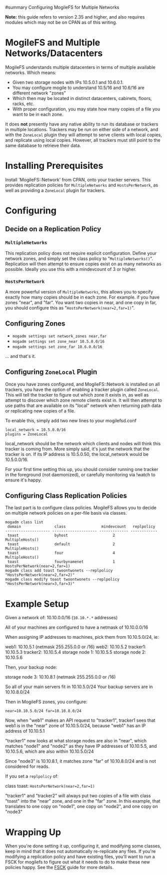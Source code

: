﻿#summary Configuring MogileFS for Multiple Networks


**Note:** this guide refers to version 2.35 and higher, and also requires modules which may not be on CPAN as of this writing.

# MogileFS and Multiple Networks/Datacenters #

MogileFS understands multiple datacenters in terms of multiple available networks. Which means:

  * Given two storage nodes with IPs 10.5.0.1 and 10.6.0.1.
  * You may configure mogile to understand 10.5/16 and 10.6/16 are different network "zones"
  * Which then may be located in distinct datacenters, cabinets, floors, racks, etc.
  * With proper configuration, you may state how many copies of a file you want to be in each zone.

It does **not** presently have any native ability to run its database or trackers in multiple locations. Trackers may be run on either side of a network, and with the `ZoneLocal` plugin they will attempt to serve clients with local copies, and replicate using local copies. However, all trackers must still point to the same database to retrieve their data.

# Installing Prerequisites #

Install 'MogileFS::Network' from CPAN, onto your tracker servers. This provides replication policies for `MultipleNetworks` and `HostsPerNetwork`, as well as providing a `ZoneLocal` plugin for trackers.

# Configuring #

## Decide on a Replication Policy ##

### `MultipleNetworks` ###

This replication policy does not require explicit configuration. Define your network zones, and simply set the class policy to "`MultipleNetworks()`". Replication will then attempt to ensure copies exist on as many networks as possible. Ideally you use this with a mindevcount of 3 or higher.

### `HostsPerNetwork` ###

A more powerful version of `MultipleNetworks`, this allows you to specify exactly how many copies should be in each zone. For example. if you have zones "near", and "far". You want two copies in near, and one copy in far, you should configure this as "`HostsPerNetwork(near=2,far=1)`".

## Configuring Zones ##

  * `mogadm settings set network_zones near,far`
  * `mogadm settings set zone_near 10.5.0.0/16`
  * `mogadm settings set zone_far 10.6.0.0/16`

... and that's it.

## Configuring `ZoneLocal` Plugin ##

Once you have zones configured, and MogileFS::Network is installed on all trackers, you have the option of enabling a tracker plugin called `ZoneLocal`. This will tell the tracker to figure out which zone it exists in, as well as attempt to discover which zone remote clients exist in. It will then attempt to use paths that are available on its "local" network when returning path data or replicating new copies of a file.

To enable this, simply add two new lines to your mogilefsd.conf
```
local_network = 10.5.0.0/16
plugins = ZoneLocal
```

local\_network should be the network which clients and nodes will think this tracker is coming from. More simply said, it's just the network that the tracker is on. If its IP address is 10.5.0.50, the local\_network would be 10.5.0.0/16.

For your first time setting this up, you should consider running one tracker in the foreground (not daemonized), or carefully monitoring via !watch to ensure it's happy.

## Configuring Class Replication Policies ##

The last part is to configure class policies. MogileFS allows you to decide on multiple network policies on a per-file basis via classes.

```
mogadm class list
 domain               class                mindevcount   replpolicy  
-------------------- -------------------- ------------- ------------
 toast                byhost                    2        MultipleHosts()
 toast                default                   2        MultipleHosts()
 toast                four                      4        MultipleHosts()
 toast                fourbynamenet             1        HostsPerNetwork(near=2,far=1)
mogadm class add toast twoontwonets --replpolicy "HostsPerNetwork(near=2,far=2)"
mogadm class modify toast twoontwonets --replpolicy "HostsPerNetwork(near=3,far=3)"
```

# Example Setup #

Given a network of: 10.10.0.0/16 (`10.10.*.*` addresses)

All of your machines are configured to have a netmask of 10.10.0.0/16

When assigning IP addresses to machines, pick them from 10.10.5.0/24, ie:

web1: 10.10.5.1 (netmask 255.255.0.0 or /16)
web2: 10.10.5.2
tracker1: 10.10.5.3
tracker2: 10.10.5.4
storage node 1: 10.10.5.5
storage node 2: 10.10.5.6

Then, your backup node:

storage node 3: 10.10.8.1 (netmask 255.255.0.0 or /16)

So all of your main servers fit in 10.10.5.0/24
Your backup servers are in 10.10.8.0/24

Then in MogileFS zones, you configure:

`near=10.10.5.0/24 far=10.10.8.0/24`

Now, when "web1" makes an API request to "tracker1", tracker1 sees that web1
is in the "near" zone of 10.10.5.0/24, because "web1" has an IP address of
10.10.5.1

"tracker1" now looks at what storage nodes are also in "near", which matches
"node1" and "node2" as they have IP addresses of 10.10.5.5, and 10.10.5.6,
which are also within 10.10.5.0/24

Since "node3" is 10.10.8.1, it matches zone "far" of 10.10.8.0/24 and is not
considered for reads.

If you set a `replpolicy` of:

class toast: `HostsPerNetwork(near=2,far=1)`

"tracker1" and "tracker2" will always put two copies of a file with class
"toast" into the "near" zone, and one in the "far" zone. In this example, that
translates to one copy on "node1", one copy on "node2", and one copy on "node3"

# Wrapping Up #

When you're done setting it up, configuring it, and modifying some classes, keep in mind that it does not automatically re-replicate any files. If you're modifying a replication policy and have existing files, you'll want to run a FSCK for mogilefs to figure out what it needs to do to make these new policies happy. See the [FSCK](FSCK.md) guide for more details.